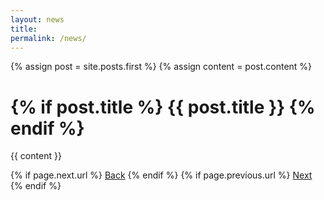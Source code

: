 ```yaml
---
layout: news
title: 
permalink: /news/
---
```


{% assign post = site.posts.first %}
{% assign content = post.content %}

<h1 class="entry-title">
{% if post.title %}
    {{ post.title }}
{% endif %}
</h1>

{{ content }}

<div>
  {% if page.next.url %}
    <a class="btn btn--inverse" href="{{page.next.url}}">Back</a>
  {% endif %}
  {% if page.previous.url %}
    <a class="btn btn--inverse" href="{{page.previous.url}}">Next</a>
  {% endif %}
</div>
